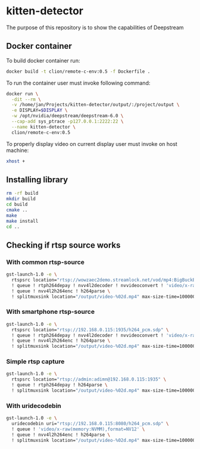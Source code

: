 # kitten-detector
The purpose of this repository is to show the capabilities of Deepstream

## Docker container

To build docker container run:
```bash
docker build -t clion/remote-c-env:0.5 -f Dockerfile .
```

To run the container user must invoke following command:

```bash
docker run \
  -dit --rm \
  -v /home/jan/Projects/kitten-detector/output/:/project/output \
  -e DISPLAY=$DISPLAY \
  -w /opt/nvidia/deepstream/deepstream-6.0 \
  --cap-add sys_ptrace -p127.0.0.1:2222:22 \
  --name kitten-detector \
  clion/remote-c-env:0.5
```

To properly display video on current display user must invoke on host machine:
```bash
xhost +
```


## Installing library
```bash
rm -rf build
mkdir build
cd build
cmake ..
make
make install
cd ..
```

## Checking if rtsp source works

### With common rtsp-source
```bash
gst-launch-1.0 -e \
  rtspsrc location="rtsp://wowzaec2demo.streamlock.net/vod/mp4:BigBuckBunny_115k.mp4" \
  ! queue ! rtph264depay ! nvv4l2decoder ! nvvideoconvert ! 'video/x-raw(memory:NVMM),format=NV12' \
  ! queue ! nvv4l2h264enc ! h264parse \
  ! splitmuxsink location="/output/video-%02d.mp4" max-size-time=10000000000
```

### With smartphone rtsp-source
```bash
gst-launch-1.0 -e \
  rtspsrc location="rtsp://192.168.0.115:1935/h264_pcm.sdp" \
  ! queue ! rtph264depay ! nvv4l2decoder ! nvvideoconvert ! 'video/x-raw(memory:NVMM),format=NV12' \
  ! queue ! nvv4l2h264enc ! h264parse \
  ! splitmuxsink location="/output/video-%02d.mp4" max-size-time=10000000000
```

### Simple rtsp capture
```bash
gst-launch-1.0 -e \
  rtspsrc location="rtsp://admin:adimn@192.168.0.115:1935" \
  ! queue ! rtph264depay ! h264parse \
  ! splitmuxsink location="/output/video-%02d.mp4" max-size-time=10000000000
```

### With uridecodebin
```bash
gst-launch-1.0 -e \
  uridecodebin uri="rtsp://192.168.0.115:8080/h264_pcm.sdp" \
  ! queue ! 'video/x-raw(memory:NVMM),format=NV12' \
  ! queue ! nvv4l2h264enc ! h264parse \
  ! splitmuxsink location="/output/video-%02d.mp4" max-size-time=10000000000
```